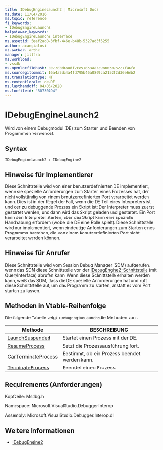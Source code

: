 ```yaml
---
title: IDebugEngineLaunch2 | Microsoft Docs
ms.date: 11/04/2016
ms.topic: reference
f1_keywords:
- IDebugEngineLaunch2
helpviewer_keywords:
- IDebugEngineLaunch2 interface
ms.assetid: 5eaf2ad8-3fbf-446e-b48b-5327ad3f5255
author: acangialosi
ms.author: anthc
manager: jillfra
ms.workload:
- vssdk
ms.openlocfilehash: ee77cbd680df2c851d53aac298605023227fa6f8
ms.sourcegitcommit: 16a4a5da4a4fd795b46a0869ca2152f2d36e6db2
ms.translationtype: MT
ms.contentlocale: de-DE
ms.lasthandoff: 04/06/2020
ms.locfileid: "80730494"
---
```

# <a name="idebugenginelaunch2"></a>IDebugEngineLaunch2
Wird von einem Debugmodul (DE) zum Starten und Beenden von Programmen verwendet.

## <a name="syntax"></a>Syntax

```
IDebugEngineLaunch2 : IDebugEngine2
```

## <a name="notes-for-implementers"></a>Hinweise für Implementierer
 Diese Schnittstelle wird von einer benutzerdefinierten DE implementiert, wenn sie spezielle Anforderungen zum Starten eines Prozesses hat, der nicht vollständig von einem benutzerdefinierten Port verarbeitet werden kann. Dies ist in der Regel der Fall, wenn die DE Teil eines Interpreters ist und der zu debuggende Prozess ein Skript ist: Der Interpreter muss zuerst gestartet werden, und dann wird das Skript geladen und gestartet. Ein Port kann den Interpreter starten, aber das Skript kann eine spezielle Handhabung erfordern (wobei die DE eine Rolle spielt). Diese Schnittstelle wird nur implementiert, wenn eindeutige Anforderungen zum Starten eines Programms bestehen, die von einem benutzerdefinierten Port nicht verarbeitet werden können.

## <a name="notes-for-callers"></a>Hinweise für Anrufer
 Diese Schnittstelle wird vom Session Debug Manager (SDM) aufgerufen, wenn das SDM diese Schnittstelle von der [IDebugEngine2-Schnittstelle](../../../extensibility/debugger/reference/idebugengine2.md) (mit QueryInterface) abrufen kann. Wenn diese Schnittstelle erhalten werden kann, weiß das SDM, dass die DE spezielle Anforderungen hat und ruft diese Schnittstelle auf, um das Programm zu starten, anstatt es vom Port starten zu lassen.

## <a name="methods-in-vtable-order"></a>Methoden in Vtable-Reihenfolge
 Die folgende Tabelle zeigt `IDebugEngineLaunch2`die Methoden von .

|Methode|BESCHREIBUNG|
|------------|-----------------|
|[LaunchSuspended](../../../extensibility/debugger/reference/idebugenginelaunch2-launchsuspended.md)|Startet einen Prozess mit der DE.|
|[ResumeProcess](../../../extensibility/debugger/reference/idebugenginelaunch2-resumeprocess.md)|Setzt die Prozessausführung fort.|
|[CanTerminateProcess](../../../extensibility/debugger/reference/idebugenginelaunch2-canterminateprocess.md)|Bestimmt, ob ein Prozess beendet werden kann.|
|[TerminateProcess](../../../extensibility/debugger/reference/idebugenginelaunch2-terminateprocess.md)|Beendet einen Prozess.|

## <a name="requirements"></a>Requirements (Anforderungen)
 Kopfzeile: Msdbg.h

 Namespace: Microsoft.VisualStudio.Debugger.Interop

 Assembly: Microsoft.VisualStudio.Debugger.Interop.dll

## <a name="see-also"></a>Weitere Informationen
- [IDebugEngine2](../../../extensibility/debugger/reference/idebugengine2.md)
